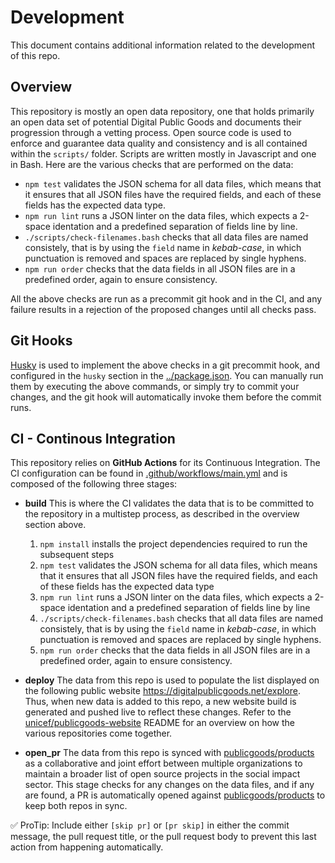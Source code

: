 # Development

This document contains additional information related to the development of this repo.

## Overview

This repository is mostly an open data repository, one that holds primarily an open data set of potential Digital Public Goods and documents their progression through a vetting process. Open source code is used to enforce and guarantee data quality and consistency and is all contained within the `scripts/` folder. Scripts are written mostly in Javascript and one in Bash. Here are the various checks that are performed on the data:

* `npm test` validates the JSON schema for all data files, which means that it ensures that all JSON files have the required fields, and each of these fields has the expected data type.
*  `npm run lint` runs a JSON linter on the data files, which expects a 2-space identation and a predefined separation of fields line by line.
* `./scripts/check-filenames.bash` checks that all data files are named consistely, that is by using the `field` name in *kebab-case*, in which punctuation is removed and spaces are replaced by single hyphens.
* `npm run order` checks that the data fields in all JSON files are in a predefined order, again to ensure consistency.

All the above checks are run as a precommit git hook and in the CI, and any failure results in a rejection of the proposed changes until all checks pass.

## Git Hooks

[Husky](https://github.com/typicode/husky) is used to implement the above checks in a git precommit hook, and configured in the `husky` section in the [../package.json](../package.json). You can manually run them by executing the above commands, or simply try to commit your changes, and the git hook will automatically invoke them before the commit runs.

## CI - Continous Integration

This repository relies on **GitHub Actions** for its Continuous Integration. The CI configuration can be found in [.github/workflows/main.yml](../.github/workflows/main.yml) and is composed of the following three stages:

* **build** This is where the CI validates the data that is to be committed to the repository in a multistep process, as described in the overview section above.
    1. `npm install` installs the project dependencies required to run the subsequent steps
    2. `npm test` validates the JSON schema for all data files, which means that it ensures that all JSON files have the required fields, and each of these fields has the expected data type
    3. `npm run lint` runs a JSON linter on the data files, which expects a 2-space identation and a predefined separation of fields line by line
    4. `./scripts/check-filenames.bash` checks that all data files are named consistely, that is by using the `field` name in *kebab-case*, in which punctuation is removed and spaces are replaced by single hyphens.
    5. `npm run order` checks that the data fields in all JSON files are in a predefined order, again to ensure consistency.

* **deploy** The data from this repo is used to populate the list displayed on the following public website https://digitalpublicgoods.net/explore. Thus, when new data is added to this repo, a new website build is generated and pushed live to reflect these changes. Refer to the [unicef/publicgoods-website](https://github.com/unicef/publicgoods-website) README for an overview on how the various repositories come together.

* **open_pr** The data from this repo is synced with [publicgoods/products](https://github.org/publicgoods/products) as a collaborative and joint effort between multiple organizations to maintain a broader list of open source projects in the social impact sector. This stage checks for any changes on the data files, and if any are found, a PR is automatically opened against [publicgoods/products](https://github.org/publicgoods/products) to keep both repos in sync.

✅ ProTip: Include either `[skip pr]` or `[pr skip]` in either the commit message, the pull request title, or the pull request body to prevent this last action from happening automatically.
